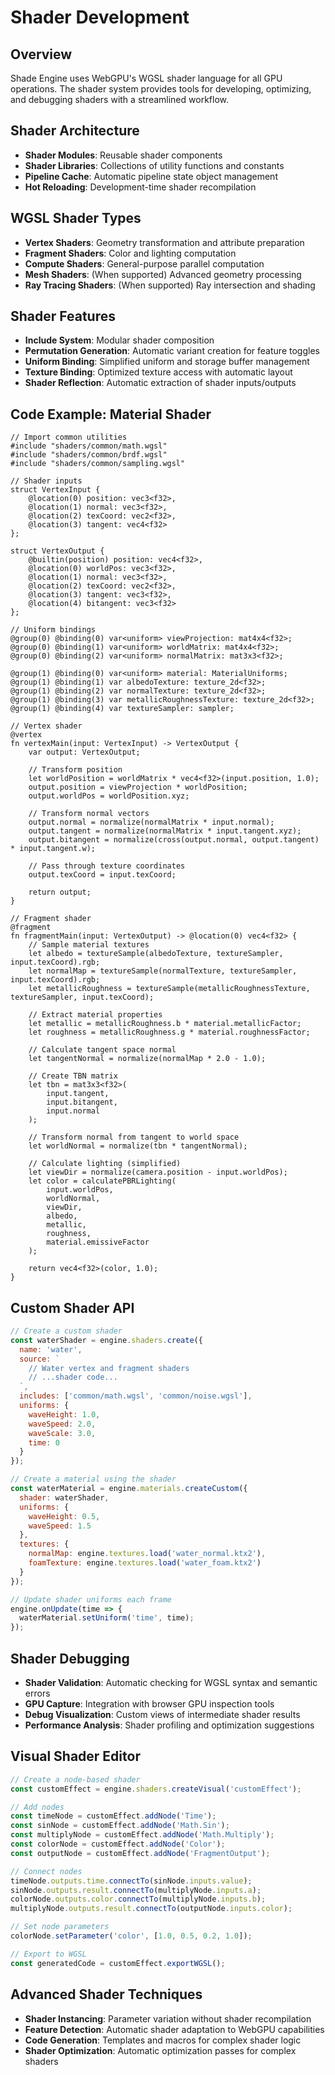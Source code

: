 # Shader Development

## Overview
Shade Engine uses WebGPU's WGSL shader language for all GPU operations. The shader system provides tools for developing, optimizing, and debugging shaders with a streamlined workflow.

## Shader Architecture
- **Shader Modules**: Reusable shader components
- **Shader Libraries**: Collections of utility functions and constants
- **Pipeline Cache**: Automatic pipeline state object management
- **Hot Reloading**: Development-time shader recompilation

## WGSL Shader Types
- **Vertex Shaders**: Geometry transformation and attribute preparation
- **Fragment Shaders**: Color and lighting computation
- **Compute Shaders**: General-purpose parallel computation
- **Mesh Shaders**: (When supported) Advanced geometry processing
- **Ray Tracing Shaders**: (When supported) Ray intersection and shading

## Shader Features
- **Include System**: Modular shader composition
- **Permutation Generation**: Automatic variant creation for feature toggles
- **Uniform Binding**: Simplified uniform and storage buffer management
- **Texture Binding**: Optimized texture access with automatic layout
- **Shader Reflection**: Automatic extraction of shader inputs/outputs

## Code Example: Material Shader
```wgsl
// Import common utilities
#include "shaders/common/math.wgsl"
#include "shaders/common/brdf.wgsl"
#include "shaders/common/sampling.wgsl"

// Shader inputs
struct VertexInput {
    @location(0) position: vec3<f32>,
    @location(1) normal: vec3<f32>,
    @location(2) texCoord: vec2<f32>,
    @location(3) tangent: vec4<f32>
};

struct VertexOutput {
    @builtin(position) position: vec4<f32>,
    @location(0) worldPos: vec3<f32>,
    @location(1) normal: vec3<f32>,
    @location(2) texCoord: vec2<f32>,
    @location(3) tangent: vec3<f32>,
    @location(4) bitangent: vec3<f32>
};

// Uniform bindings
@group(0) @binding(0) var<uniform> viewProjection: mat4x4<f32>;
@group(0) @binding(1) var<uniform> worldMatrix: mat4x4<f32>;
@group(0) @binding(2) var<uniform> normalMatrix: mat3x3<f32>;

@group(1) @binding(0) var<uniform> material: MaterialUniforms;
@group(1) @binding(1) var albedoTexture: texture_2d<f32>;
@group(1) @binding(2) var normalTexture: texture_2d<f32>;
@group(1) @binding(3) var metallicRoughnessTexture: texture_2d<f32>;
@group(1) @binding(4) var textureSampler: sampler;

// Vertex shader
@vertex
fn vertexMain(input: VertexInput) -> VertexOutput {
    var output: VertexOutput;
    
    // Transform position
    let worldPosition = worldMatrix * vec4<f32>(input.position, 1.0);
    output.position = viewProjection * worldPosition;
    output.worldPos = worldPosition.xyz;
    
    // Transform normal vectors
    output.normal = normalize(normalMatrix * input.normal);
    output.tangent = normalize(normalMatrix * input.tangent.xyz);
    output.bitangent = normalize(cross(output.normal, output.tangent) * input.tangent.w);
    
    // Pass through texture coordinates
    output.texCoord = input.texCoord;
    
    return output;
}

// Fragment shader
@fragment
fn fragmentMain(input: VertexOutput) -> @location(0) vec4<f32> {
    // Sample material textures
    let albedo = textureSample(albedoTexture, textureSampler, input.texCoord).rgb;
    let normalMap = textureSample(normalTexture, textureSampler, input.texCoord).rgb;
    let metallicRoughness = textureSample(metallicRoughnessTexture, textureSampler, input.texCoord);
    
    // Extract material properties
    let metallic = metallicRoughness.b * material.metallicFactor;
    let roughness = metallicRoughness.g * material.roughnessFactor;
    
    // Calculate tangent space normal
    let tangentNormal = normalize(normalMap * 2.0 - 1.0);
    
    // Create TBN matrix
    let tbn = mat3x3<f32>(
        input.tangent,
        input.bitangent,
        input.normal
    );
    
    // Transform normal from tangent to world space
    let worldNormal = normalize(tbn * tangentNormal);
    
    // Calculate lighting (simplified)
    let viewDir = normalize(camera.position - input.worldPos);
    let color = calculatePBRLighting(
        input.worldPos,
        worldNormal,
        viewDir,
        albedo,
        metallic,
        roughness,
        material.emissiveFactor
    );
    
    return vec4<f32>(color, 1.0);
}
```

## Custom Shader API
```javascript
// Create a custom shader
const waterShader = engine.shaders.create({
  name: 'water',
  source: `
    // Water vertex and fragment shaders
    // ...shader code...
  `,
  includes: ['common/math.wgsl', 'common/noise.wgsl'],
  uniforms: {
    waveHeight: 1.0,
    waveSpeed: 2.0,
    waveScale: 3.0,
    time: 0
  }
});

// Create a material using the shader
const waterMaterial = engine.materials.createCustom({
  shader: waterShader,
  uniforms: {
    waveHeight: 0.5,
    waveSpeed: 1.5
  },
  textures: {
    normalMap: engine.textures.load('water_normal.ktx2'),
    foamTexture: engine.textures.load('water_foam.ktx2')
  }
});

// Update shader uniforms each frame
engine.onUpdate(time => {
  waterMaterial.setUniform('time', time);
});
```

## Shader Debugging
- **Shader Validation**: Automatic checking for WGSL syntax and semantic errors
- **GPU Capture**: Integration with browser GPU inspection tools
- **Debug Visualization**: Custom views of intermediate shader results
- **Performance Analysis**: Shader profiling and optimization suggestions

## Visual Shader Editor
```javascript
// Create a node-based shader
const customEffect = engine.shaders.createVisual('customEffect');

// Add nodes
const timeNode = customEffect.addNode('Time');
const sinNode = customEffect.addNode('Math.Sin');
const multiplyNode = customEffect.addNode('Math.Multiply');
const colorNode = customEffect.addNode('Color');
const outputNode = customEffect.addNode('FragmentOutput');

// Connect nodes
timeNode.outputs.time.connectTo(sinNode.inputs.value);
sinNode.outputs.result.connectTo(multiplyNode.inputs.a);
colorNode.outputs.color.connectTo(multiplyNode.inputs.b);
multiplyNode.outputs.result.connectTo(outputNode.inputs.color);

// Set node parameters
colorNode.setParameter('color', [1.0, 0.5, 0.2, 1.0]);

// Export to WGSL
const generatedCode = customEffect.exportWGSL();
```

## Advanced Shader Techniques
- **Shader Instancing**: Parameter variation without shader recompilation
- **Feature Detection**: Automatic shader adaptation to WebGPU capabilities
- **Code Generation**: Templates and macros for complex shader logic
- **Shader Optimization**: Automatic optimization passes for complex shaders
